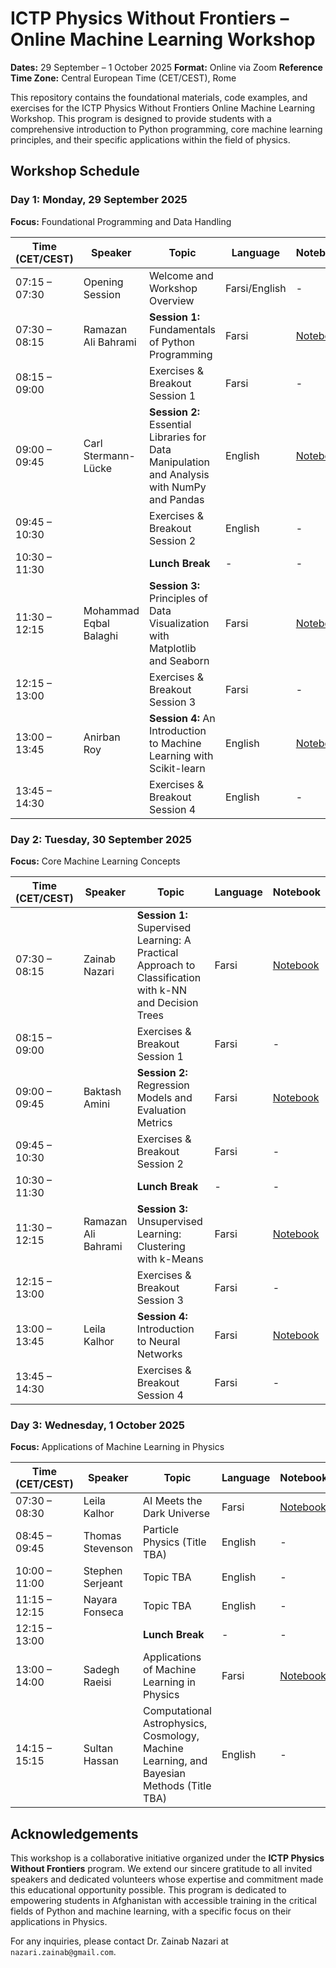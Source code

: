 # ICTP Physics Without Frontiers – Online Machine Learning Workshop

**Dates:** 29 September – 1 October 2025
**Format:** Online via Zoom
**Reference Time Zone:** Central European Time (CET/CEST), Rome

This repository contains the foundational materials, code examples, and exercises for the ICTP Physics Without Frontiers Online Machine Learning Workshop. This program is designed to provide students with a comprehensive introduction to Python programming, core machine learning principles, and their specific applications within the field of physics.

## Workshop Schedule

### **Day 1: Monday, 29 September 2025**

**Focus:** Foundational Programming and Data Handling

| Time (CET/CEST) | Speaker | Topic | Language | Notebook |
| ----- | ----- | ----- | ----- | ----- |
| 07:15 – 07:30 | Opening Session | Welcome and Workshop Overview | Farsi/English | - |
| 07:30 – 08:15 | Ramazan Ali Bahrami | **Session 1:** Fundamentals of Python Programming | Farsi | [Notebook](https://github.com/zainabnazari/PWF_workshop_python_notebook/blob/main/Day1/Day1-Session1.ipynb) |
| 08:15 – 09:00 | | Exercises & Breakout Session 1 | Farsi | - |
| 09:00 – 09:45 | Carl Stermann-Lücke | **Session 2:** Essential Libraries for Data Manipulation and Analysis with NumPy and Pandas | English | [Notebook](https://github.com/zainabnazari/PWF_workshop_python_notebook/blob/main/Day1/Day1-Session2.ipynb) |
| 09:45 – 10:30 | | Exercises & Breakout Session 2 | English | - |
| 10:30 – 11:30 | | **Lunch Break** | - | - |
| 11:30 – 12:15 | Mohammad Eqbal Balaghi | **Session 3:** Principles of Data Visualization with Matplotlib and Seaborn | Farsi | [Notebook](https://github.com/zainabnazari/PWF_workshop_python_notebook/blob/main/Day1/Day1-Session3.ipynb) |
| 12:15 – 13:00 | | Exercises & Breakout Session 3 | Farsi | - |
| 13:00 – 13:45 | Anirban Roy | **Session 4:** An Introduction to Machine Learning with Scikit-learn | English | [Notebook](https://github.com/zainabnazari/PWF_workshop_python_notebook/blob/main/Day1/Day1-Session4.ipynb) |
| 13:45 – 14:30 | | Exercises & Breakout Session 4 | English | - |

### **Day 2: Tuesday, 30 September 2025**

**Focus:** Core Machine Learning Concepts

| Time (CET/CEST) | Speaker | Topic | Language | Notebook |
| ----- | ----- | ----- | ----- | ----- |
| 07:30 – 08:15 | Zainab Nazari | **Session 1:** Supervised Learning: A Practical Approach to Classification with k-NN and Decision Trees | Farsi | [Notebook](https://github.com/zainabnazari/PWF_workshop_python_notebook/blob/main/Day2/Day2-Session1.ipynb) |
| 08:15 – 09:00 | | Exercises & Breakout Session 1 | Farsi | - |
| 09:00 – 09:45 | Baktash Amini | **Session 2:** Regression Models and Evaluation Metrics | Farsi | [Notebook](https://github.com/zainabnazari/PWF_workshop_python_notebook/blob/main/Day2/Day2-Session2.ipynb) |
| 09:45 – 10:30 | | Exercises & Breakout Session 2 | Farsi | - |
| 10:30 – 11:30 | | **Lunch Break** | - | - |
| 11:30 – 12:15 | Ramazan Ali Bahrami | **Session 3:** Unsupervised Learning: Clustering with k-Means | Farsi | [Notebook](https://github.com/zainabnazari/PWF_workshop_python_notebook/blob/main/Day2/Day2-Session3.ipynb) |
| 12:15 – 13:00 | | Exercises & Breakout Session 3 | Farsi | - |
| 13:00 – 13:45 | Leila Kalhor | **Session 4:** Introduction to Neural Networks | Farsi | [Notebook](https://github.com/zainabnazari/PWF_workshop_python_notebook/blob/main/Day2/Day2-Session4.ipynb) |
| 13:45 – 14:30 | | Exercises & Breakout Session 4 | Farsi | - |

### **Day 3: Wednesday, 1 October 2025**

**Focus:** Applications of Machine Learning in Physics

| Time (CET/CEST) | Speaker | Topic | Language | Notebook |
| ----- | ----- | ----- | ----- | ----- |
| 07:30 – 08:30 | Leila Kalhor | AI Meets the Dark Universe | Farsi | [Notebook](URL) |
| 08:45 – 09:45 | Thomas Stevenson | Particle Physics (Title TBA) | English | - |
| 10:00 – 11:00 | Stephen Serjeant | Topic TBA | English | - |
| 11:15 – 12:15 | Nayara Fonseca | Topic TBA | English | - |
| 12:15 – 13:00 | | **Lunch Break** | - | - |
| 13:00 – 14:00 | Sadegh Raeisi | Applications of Machine Learning in Physics | Farsi | [Notebook](URL) |
| 14:15 – 15:15 | Sultan Hassan | Computational Astrophysics, Cosmology, Machine Learning, and Bayesian Methods (Title TBA) | English | - |

## Acknowledgements

This workshop is a collaborative initiative organized under the **ICTP Physics Without Frontiers** program. We extend our sincere gratitude to all invited speakers and dedicated volunteers whose expertise and commitment made this educational opportunity possible. This program is dedicated to empowering students in Afghanistan with accessible training in the critical fields of Python and machine learning, with a specific focus on their applications in Physics.

For any inquiries, please contact Dr. Zainab Nazari at `nazari.zainab@gmail.com`.
